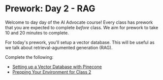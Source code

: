 # Prework: Day 2 - RAG

Welcome to day day of the AI Advocate course! Every class has prework that you are expected to complete _before_ class. We aim for prework to take 10 and 20 minutes to complete.

For today's prework, you'll setup a vector database. This will be useful as we talk about retrieval-agumented generation (RAG).

Complete the following:

- [Setting up a Vector Database with Pinecone](prework_1.md)
- [Prepping Your Environment for Class 2](../class_code/README.md)
